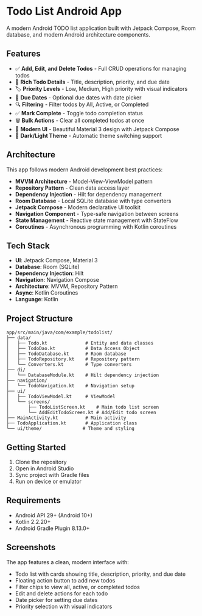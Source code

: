 # Todo List Android App

A modern Android TODO list application built with Jetpack Compose, Room database, and modern Android architecture components.

## Features

- ✅ **Add, Edit, and Delete Todos** - Full CRUD operations for managing todos
- 📝 **Rich Todo Details** - Title, description, priority, and due date
- 🏷️ **Priority Levels** - Low, Medium, High priority with visual indicators
- 📅 **Due Dates** - Optional due dates with date picker
- 🔍 **Filtering** - Filter todos by All, Active, or Completed
- ✅ **Mark Complete** - Toggle todo completion status
- 🗑️ **Bulk Actions** - Clear all completed todos at once
- 🎨 **Modern UI** - Beautiful Material 3 design with Jetpack Compose
- 🌙 **Dark/Light Theme** - Automatic theme switching support

## Architecture

This app follows modern Android development best practices:

- **MVVM Architecture** - Model-View-ViewModel pattern
- **Repository Pattern** - Clean data access layer
- **Dependency Injection** - Hilt for dependency management
- **Room Database** - Local SQLite database with type converters
- **Jetpack Compose** - Modern declarative UI toolkit
- **Navigation Component** - Type-safe navigation between screens
- **State Management** - Reactive state management with StateFlow
- **Coroutines** - Asynchronous programming with Kotlin coroutines

## Tech Stack

- **UI**: Jetpack Compose, Material 3
- **Database**: Room (SQLite)
- **Dependency Injection**: Hilt
- **Navigation**: Navigation Compose
- **Architecture**: MVVM, Repository Pattern
- **Async**: Kotlin Coroutines
- **Language**: Kotlin

## Project Structure

```
app/src/main/java/com/example/todolist/
├── data/
│   ├── Todo.kt              # Entity and data classes
│   ├── TodoDao.kt           # Data Access Object
│   ├── TodoDatabase.kt      # Room database
│   ├── TodoRepository.kt    # Repository pattern
│   └── Converters.kt        # Type converters
├── di/
│   └── DatabaseModule.kt    # Hilt dependency injection
├── navigation/
│   └── TodoNavigation.kt    # Navigation setup
├── ui/
│   ├── TodoViewModel.kt     # ViewModel
│   └── screens/
│       ├── TodoListScreen.kt    # Main todo list screen
│       └── AddEditTodoScreen.kt # Add/Edit todo screen
├── MainActivity.kt          # Main activity
├── TodoApplication.kt       # Application class
└── ui/theme/               # Theme and styling
```

## Getting Started

1. Clone the repository
2. Open in Android Studio
3. Sync project with Gradle files
4. Run on device or emulator

## Requirements

- Android API 29+ (Android 10+)
- Kotlin 2.2.20+
- Android Gradle Plugin 8.13.0+

## Screenshots

The app features a clean, modern interface with:
- Todo list with cards showing title, description, priority, and due date
- Floating action button to add new todos
- Filter chips to view all, active, or completed todos
- Edit and delete actions for each todo
- Date picker for setting due dates
- Priority selection with visual indicators
